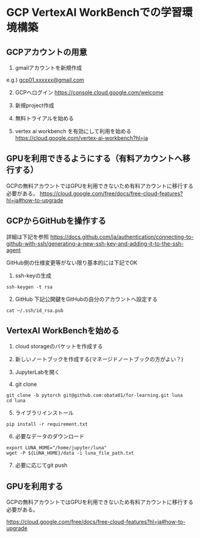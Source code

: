 # GCP VertexAI WorkBenchでの学習環境構築


## GCPアカウントの用意
1. gmailアカウントを新規作成

e.g.) gcp01.xxxxxx@gmail.com

2. GCPへログイン
https://console.cloud.google.com/welcome

3. 新規project作成

4. 無料トライアルを始める

5. vertex ai workbench を有効にして利用を始める
https://cloud.google.com/vertex-ai-workbench?hl=ja

## GPUを利用できるようにする（有料アカウントへ移行する）
GCPの無料アカウントではGPUを利用できないため有料アカウントに移行する必要がある。
https://cloud.google.com/free/docs/free-cloud-features?hl=ja#how-to-upgrade


## GCPからGitHubを操作する
詳細は下記を参照
https://docs.github.com/ja/authentication/connecting-to-github-with-ssh/generating-a-new-ssh-key-and-adding-it-to-the-ssh-agent

GitHub側の仕様変更等がない限り基本的には下記でOK

1. ssh-keyの生成
```
ssh-keygen -t rsa
```

2. GitHub
下記公開鍵をGitHubの自分のアカウントへ設定する
```
cat ~/.ssh/id_rsa.pub
```


## VertexAI WorkBenchを始める

1. cloud storageのバケットを作成する

2. 新しいノートブックを作成する(マネージドノートブックの方がよい？)

3. JupyterLabを開く

4. git clone

```
git clone -b pytorch git@github.com:obata01/for-learning.git luna
cd luna
```

5. ライブラリインストール

```
pip install -r requirement.txt
```

6. 必要なデータのダウンロード

```
export LUNA_HOME="/home/jupyter/luna"
wget -P ${LUNA_HOME}/data -i luna_file_path.txt
```

7. 必要に応じてgit push

## GPUを利用する
GCPの無料アカウントではGPUを利用できないため有料アカウントに移行する必要がある。

https://cloud.google.com/free/docs/free-cloud-features?hl=ja#how-to-upgrade

